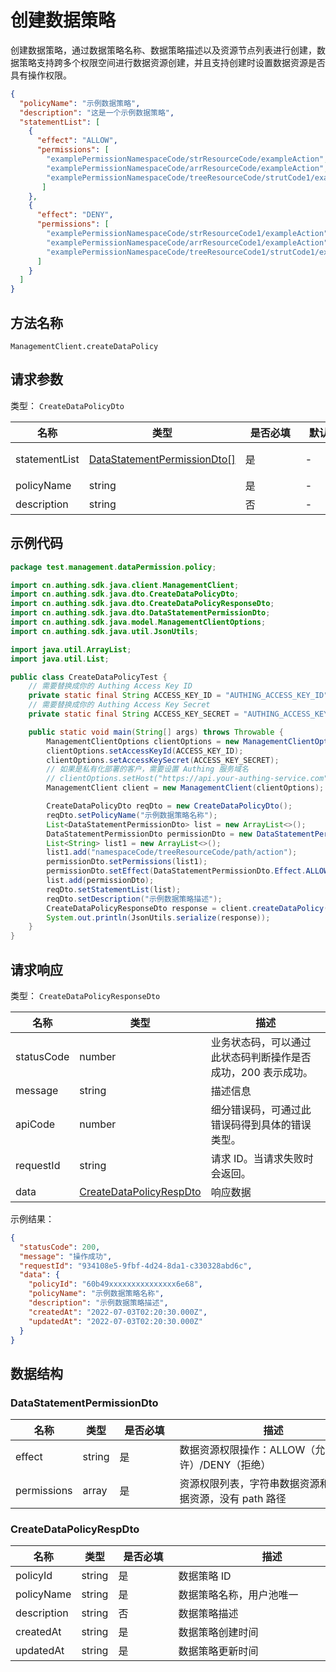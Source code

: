 # 创建数据策略

<!--
  警告⚠️：
  不要直接修改该文档，
  https://github.com/Authing/authing-docs-factory
  使用该项目进行生成
-->

<LastUpdated />


  创建数据策略，通过数据策略名称、数据策略描述以及资源节点列表进行创建，数据策略支持跨多个权限空间进行数据资源创建，并且支持创建时设置数据资源是否具有操作权限。

```json
{
  "policyName": "示例数据策略",
  "description": "这是一个示例数据策略",
  "statementList": [
    {
      "effect": "ALLOW",
      "permissions": [ 
        "examplePermissionNamespaceCode/strResourceCode/exampleAction",
        "examplePermissionNamespaceCode/arrResourceCode/exampleAction",
        "examplePermissionNamespaceCode/treeResourceCode/strutCode1/exampleAction"
       ]
    },
    {
      "effect": "DENY",
      "permissions": [ 
        "examplePermissionNamespaceCode/strResourceCode1/exampleAction", 
        "examplePermissionNamespaceCode/arrResourceCode1/exampleAction",
        "examplePermissionNamespaceCode/treeResourceCode1/strutCode1/exampleAction"
      ]
    }
  ]
}
```


## 方法名称

`ManagementClient.createDataPolicy`

## 请求参数

类型： `CreateDataPolicyDto`

| 名称            | 类型                                                                     | <div style="width:80px">是否必填</div> | <div style="width:60px">默认值</div> | <div style="width:300px">描述</div> | <div style="width:200px">示例值</div> |
|---------------|------------------------------------------------------------------------|------------------------------------|-----------------------------------|-----------------------------------|------------------------------------|
| statementList | <a href="#DataStatementPermissionDto">DataStatementPermissionDto[]</a> | 是                                  | -                                 | 数据权限列表，策略下数据资源权限列表 数组长度限制：5。      |                                    |
| policyName    | string                                                                 | 是                                  | -                                 | 数据策略名称，用户池唯一                      | `示例数据策略名称`                         |
| description   | string                                                                 | 否                                  | -                                 | 数据策略描述                            | `示例数据策略描述`                         |




## 示例代码

```java
package test.management.dataPermission.policy;

import cn.authing.sdk.java.client.ManagementClient;
import cn.authing.sdk.java.dto.CreateDataPolicyDto;
import cn.authing.sdk.java.dto.CreateDataPolicyResponseDto;
import cn.authing.sdk.java.dto.DataStatementPermissionDto;
import cn.authing.sdk.java.model.ManagementClientOptions;
import cn.authing.sdk.java.util.JsonUtils;

import java.util.ArrayList;
import java.util.List;

public class CreateDataPolicyTest {
    // 需要替换成你的 Authing Access Key ID
    private static final String ACCESS_KEY_ID = "AUTHING_ACCESS_KEY_ID";
    // 需要替换成你的 Authing Access Key Secret
    private static final String ACCESS_KEY_SECRET = "AUTHING_ACCESS_KEY_SECRET";

    public static void main(String[] args) throws Throwable {
        ManagementClientOptions clientOptions = new ManagementClientOptions();
        clientOptions.setAccessKeyId(ACCESS_KEY_ID);
        clientOptions.setAccessKeySecret(ACCESS_KEY_SECRET);
        // 如果是私有化部署的客户，需要设置 Authing 服务域名
        // clientOptions.setHost("https://api.your-authing-service.com");
        ManagementClient client = new ManagementClient(clientOptions);

        CreateDataPolicyDto reqDto = new CreateDataPolicyDto();
        reqDto.setPolicyName("示例数据策略名称");
        List<DataStatementPermissionDto> list = new ArrayList<>();
        DataStatementPermissionDto permissionDto = new DataStatementPermissionDto();
        List<String> list1 = new ArrayList<>();
        list1.add("namespaceCode/treeResourceCode/path/action");
        permissionDto.setPermissions(list1);
        permissionDto.setEffect(DataStatementPermissionDto.Effect.ALLOW);
        list.add(permissionDto);
        reqDto.setStatementList(list);
        reqDto.setDescription("示例数据策略描述");
        CreateDataPolicyResponseDto response = client.createDataPolicy(reqDto);
        System.out.println(JsonUtils.serialize(response));
    }
}

```




## 请求响应

类型： `CreateDataPolicyResponseDto`

| 名称 | 类型 | 描述 |
| ---- | ---- | ---- |
| statusCode | number | 业务状态码，可以通过此状态码判断操作是否成功，200 表示成功。 |
| message | string | 描述信息 |
| apiCode | number | 细分错误码，可通过此错误码得到具体的错误类型。 |
| requestId | string | 请求 ID。当请求失败时会返回。 |
| data | <a href="#CreateDataPolicyRespDto">CreateDataPolicyRespDto</a> | 响应数据 |



示例结果：

```json
{
  "statusCode": 200,
  "message": "操作成功",
  "requestId": "934108e5-9fbf-4d24-8da1-c330328abd6c",
  "data": {
    "policyId": "60b49xxxxxxxxxxxxxxx6e68",
    "policyName": "示例数据策略名称",
    "description": "示例数据策略描述",
    "createdAt": "2022-07-03T02:20:30.000Z",
    "updatedAt": "2022-07-03T02:20:30.000Z"
  }
}
```

## 数据结构


### <a id="DataStatementPermissionDto"></a> DataStatementPermissionDto

| 名称 | 类型 | <div style="width:80px">是否必填</div> | <div style="width:300px">描述</div> | <div style="width:200px">示例值</div> |
| ---- |  ---- | ---- | ---- | ---- |
| effect | string | 是 | 数据资源权限操作：ALLOW（允许）/DENY（拒绝）   | DENY |
| permissions | array | 是 | 资源权限列表，字符串数据资源和数组数据资源，没有 path 路径   |  `["namespaceCode/stringResourceCode/action","namespaceCode/arrayResourceCode/action","namespaceCode/treeResourceCode/path/action"]` |


### <a id="CreateDataPolicyRespDto"></a> CreateDataPolicyRespDto

| 名称 | 类型 | <div style="width:80px">是否必填</div> | <div style="width:300px">描述</div> | <div style="width:200px">示例值</div> |
| ---- |  ---- | ---- | ---- | ---- |
| policyId | string | 是 | 数据策略 ID   |  `60b49xxxxxxxxxxxxxxx6e68` |
| policyName | string | 是 | 数据策略名称，用户池唯一   |  `示例数据策略名称` |
| description | string | 否 | 数据策略描述   |  `示例数据策略描述` |
| createdAt | string | 是 | 数据策略创建时间   |  `2022-07-03T02:20:30.000Z` |
| updatedAt | string | 是 | 数据策略更新时间   |  `2022-07-03T02:20:30.000Z` |


